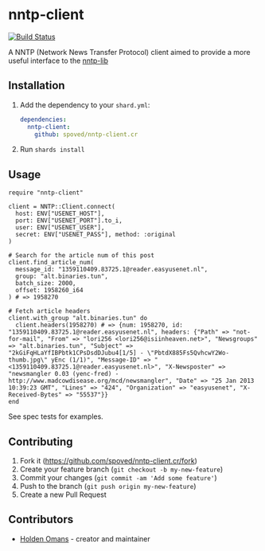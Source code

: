 # nntp-client

[![Build Status](https://travis-ci.com/spoved/nntp-client.cr.svg?branch=master)](https://travis-ci.com/spoved/nntp-client.cr)

A NNTP (Network News Transfer Protocol) client aimed to provide a more useful interface to the [nntp-lib](https://github.com/spoved/nntp-lib.cr)

## Installation

1. Add the dependency to your `shard.yml`:

   ```yaml
   dependencies:
     nntp-client:
       github: spoved/nntp-client.cr
   ```

2. Run `shards install`

## Usage

```crystal
require "nntp-client"

client = NNTP::Client.connect(
  host: ENV["USENET_HOST"],
  port: ENV["USENET_PORT"].to_i,
  user: ENV["USENET_USER"],
  secret: ENV["USENET_PASS"], method: :original
)

# Search for the article num of this post
client.find_article_num(
  message_id: "1359110409.83725.1@reader.easyusenet.nl",
  group: "alt.binaries.tun",
  batch_size: 2000,
  offset: 1958260_i64
) # => 1958270

# Fetch article headers
client.with_group "alt.binaries.tun" do
  client.headers(1958270) # => {num: 1958270, id: "1359110409.83725.1@reader.easyusenet.nl", headers: {"Path" => "not-for-mail", "From" => "lori256 <lori256@isiinheaven.net>", "Newsgroups" => "alt.binaries.tun", "Subject" => "2kGiFqHLaYfIBPbtk1CPsDsdDJubu4[1/5] - \"PbtdX885Fs5QvhcwY2Wo-thumb.jpg\" yEnc (1/1)", "Message-ID" => "<1359110409.83725.1@reader.easyusenet.nl>", "X-Newsposter" => "newsmangler 0.03 (yenc-fred) - http://www.madcowdisease.org/mcd/newsmangler", "Date" => "25 Jan 2013 10:39:23 GMT", "Lines" => "424", "Organization" => "easyusenet", "X-Received-Bytes" => "55537"}}
end
```

See spec tests for examples.

## Contributing

1. Fork it (<https://github.com/spoved/nntp-client.cr/fork>)
2. Create your feature branch (`git checkout -b my-new-feature`)
3. Commit your changes (`git commit -am 'Add some feature'`)
4. Push to the branch (`git push origin my-new-feature`)
5. Create a new Pull Request

## Contributors

- [Holden Omans](https://github.com/kalinon) - creator and maintainer
